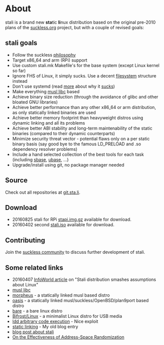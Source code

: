 About
=====
stali is a brand new **sta**tic **li**nux distribution based on the original pre-2010
plans of the [suckless.org](http://suckless.org) project, but with a couple of revised goals:

stali goals
-----------
* Follow the suckless [philosophy](http://suckless.org/philosophy)
* Target x86\_64 and arm (RPi) support 
* Use custom stali.mk Makefile's for the base system (except Linux kernel so far)
* Ignore FHS of Linux, it simply sucks. Use a decent [filesystem](/filesystem) structure instead
* Don't use systemd (read [more](http://uselessd.darknedgy.net/ProSystemdAntiSystemd/)  about why it [sucks](http://suckless.org/sucks/systemd))
* Make everything [musl libc](http://www.musl-libc.org/) based
* Achieve binary size reduction (through the avoidance of glibc and other bloated GNU libraries)
* Achieve better performance than any other x86\_64 or arm distribution, as only statically linked binaries are used
* Achieve better memory footprint than heavyweight distros using dynamic linking and all its problems
* Achieve better ABI stability and long-term maintenability of the static binaries (compared to their dynamic counterparts)
* Minimize security threat vector - potential flaws only on a per static binary basis (say good bye to the famous LD\_PRELOAD and .so dependency resolver problems)
* Include a hand selected collection of the best tools for each task (including [sbase](http://core.suckless.org/sbase), [ubase](http://core.suckless.org), ...)
* Upgrade/install using git, no package manager needed

Source
------
Check out all repositories at [git.sta.li](http://git.sta.li).

Download
--------
* 20160825 stali for RPi [stapi.img.gz](http://dl.sta.li/stapi.img.gz) available for download.
* 20160402 second [stali.iso](http://dl.sta.li/stali.iso) available for download.

Contributing
------------
Join the [suckless community](http://suckless.org/community) to
discuss further development of stali.

Some related links
------------------
* 20160407 [InfoWorld article](http://www.infoworld.com/article/3048737/open-source-tools/stali-distribution-smashes-assumptions-about-linux.html) on "Stali distribution smashes assumptions about Linux"
* [musl libc](http://www.musl-libc.org/)
* [morpheus](http://morpheus.2f30.org/) - a statically linked musl based distro
* [oasis](https://github.com/michaelforney/oasis) - a statically linked musl/suckless/OpenBSD/plan9port based distro
* [bare](http://bare.li/) - a bare linux distro
* [Bifrost/Linux](http://bifrost.slu.se/) - a minimalist Linux distro for USB media
* [ldd arbitrary code execution](http://www.catonmat.net/blog/ldd-arbitrary-code-execution/) - Nice exploit
* [static linking](http://wayback.archive.org/web/20090525150626/http://blog.garbe.us/2008/02/08/01_Static_linking/) - My old blog entry
* [blog post about stali](http://wayback.archive.org/web/20110727064007/http://elevenislouder.blogspot.com/2010/02/stali.html)
* [On the Effectiveness of Address-Space Randomization](http://benpfaff.org/papers/asrandom.pdf)
